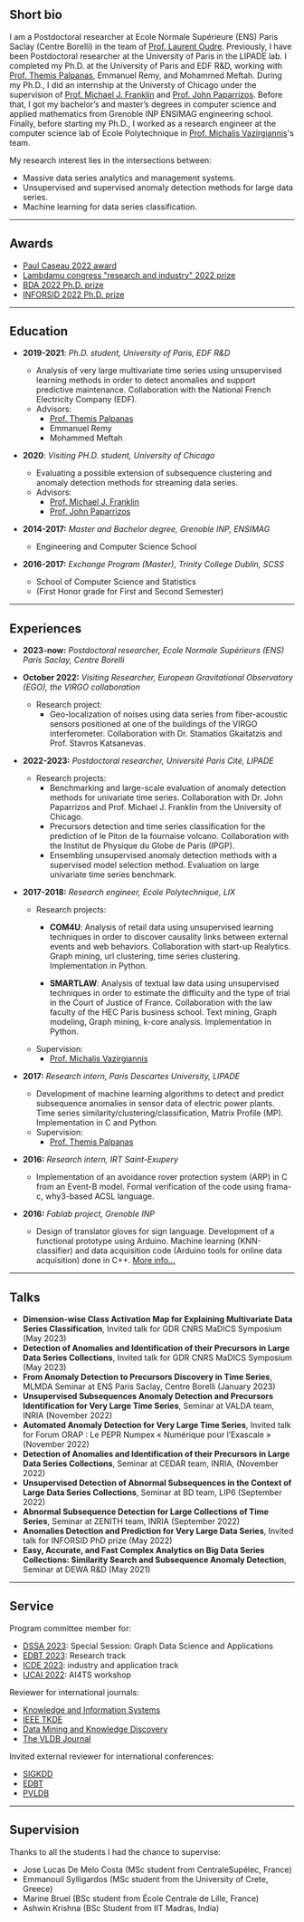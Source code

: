 ## Short bio

I am a Postdoctoral researcher at Ecole Normale Supérieure (ENS) Paris Saclay (Centre Borelli) in the team of [Prof. Laurent Oudre](http://www.laurentoudre.fr/). Previously, I have been Postdoctoral researcher at the University of Paris in the LIPADE lab. I completed my Ph.D. at the University of Paris and EDF R&D, working with [Prof. Themis Palpanas](http://helios.mi.parisdescartes.fr/~themisp/), Emmanuel Remy, and Mohammed Meftah. During my Ph.D., I did an internship at the Universty of Chicago under the supervision of [Prof. Michael J. Franklin](https://cs.uchicago.edu/people/michael-franklin/) and [Prof. John Paparrizos](https://www.paparrizos.org/). Before that, I got my bachelor’s and master’s degrees in computer science and applied mathematics from Grenoble INP ENSIMAG engineering school. Finally, before starting my Ph.D., I worked as a research engineer at the computer science lab of Ecole Polytechnique in [Prof. Michalis Vazirgiannis](http://www.lix.polytechnique.fr/Labo/Michalis.Vazirgiannis/)'s team.

My research interest lies in the intersections between:
-  Massive data series analytics and management systems. 
-  Unsupervised and supervised anomaly detection methods for large data series.
-  Machine learning for data series classification.

***

## Awards
- [Paul Caseau 2022 award](https://www.edf.fr/groupe-edf/inventer-lavenir-de-lenergie/rd-un-savoir-faire-mondial/toutes-les-actualites-de-la-rd/2022-qui-sont-les-laureats-du-prix-de-these-paul-caseau)
- [Lambdamu congress "research and industry" 2022 prize](https://www.imdr-lambdamu.eu/842_p_57532/lambda-mu-d-or.html)
- [BDA 2022 Ph.D. prize](https://bdav.irisa.fr/prix/)
- [INFORSID 2022 Ph.D. prize](http://inforsid.fr/laureatprixthese.php)

***

## Education

- **2019-2021**: *Ph.D. student, University of Paris, EDF R&D*
  - Analysis of very large multivariate time series using unsupervised learning methods in order to detect anomalies and support predictive maintenance. Collaboration with the National French Electricity Company (EDF).
  - Advisors: 
    - [Prof. Themis Palpanas](http://helios.mi.parisdescartes.fr/~themisp/) 
    - Emmanuel Remy
    - Mohammed Meftah

- **2020**: *Visiting PH.D. student, University of Chicago*
  - Evaluating a possible extension of subsequence clustering and anomaly detection methods for streaming data series.
  - Advisors:
    - [Prof. Michael J. Franklin](https://cs.uchicago.edu/people/michael-franklin/)
    - [Prof. John Paparrizos](https://www.paparrizos.org/)

- **2014-2017:** *Master and Bachelor degree, Grenoble INP, ENSIMAG*
  - Engineering and Computer Science School 

- **2016-2017:** *Exchange Program (Master), Trinity College Dublin, SCSS*
  - School of Computer Science and Statistics 
  - (First Honor grade for First and Second Semester)

***

## Experiences

- **2023-now:** *Postdoctoral researcher, Ecole Normale Supérieurs (ENS) Paris Saclay, Centre Borelli*

- **October 2022:** *Visiting Researcher, European Gravitational Observatory (EGO), the VIRGO collaboration*
  - Research project:
     - Geo-localization of noises using data series from fiber-acoustic sensors positioned at one of the buildings of the VIRGO interferometer. Collaboration with Dr. Stamatios Gkaitatzis and Prof. Stavros Katsanevas.

- **2022-2023:** *Postdoctoral researcher, Université Paris Cité, LIPADE*
  - Research projects:
    - Benchmarking and large-scale evaluation of anomaly detection methods for univariate time series. Collaboration with Dr. John Paparrizos and Prof. Michael J. Franklin from the University of Chicago.
    - Precursors detection and time series classification for the prediction of le Piton de la fournaise volcano. Collaboration with the Institut de Physique du Globe de Paris (IPGP).
    - Ensembling unsupervised anomaly detection methods with a supervised model selection method. Evaluation on large univariate time series benchmark.
 

- **2017-2018:** *Research engineer, Ecole Polytechnique, LIX*
  - Research projects:
    - **COM4U**:  Analysis of retail data using unsupervised learning techniques in order to discover causality links between external events and web behaviors. Collaboration with start-up Realytics. Graph mining, url clustering, time series clustering. Implementation in Python. 

    - **SMARTLAW**: Analysis of textual law data using unsupervised techniques in order to estimate the difficulty and the type of trial in the Court of Justice of France. Collaboration with the law faculty of the HEC Paris business school. Text mining, Graph modeling, Graph mining, k-core analysis. Implementation in Python.
  - Supervision:
    - [Prof. Michalis Vazirgiannis](http://www.lix.polytechnique.fr/Labo/Michalis.Vazirgiannis/)

- **2017:** *Research intern, Paris Descartes University, LIPADE*
  - Development of machine learning algorithms to detect and predict subsequence anomalies in sensor data of electric power plants. Time series similarity/clustering/classification, Matrix Profile (MP). Implementation in C and Python. 
  - Supervision:
    - [Prof. Themis Palpanas](http://helios.mi.parisdescartes.fr/~themisp/) 

- **2016:** *Research intern, IRT Saint-Exupery*
  - Implementation of an avoidance rover protection system (ARP) in C from an Event-B model. Formal verification of the code using frama-c, why3-based ACSL language.

- **2016:** *Fablab project, Grenoble INP*
  - Design of translator gloves for sign language. Development of a functional prototype using Arduino. Machine learning (KNN-classifier) and data acquisition code (Arduino tools for online data acquisition) done in C++. [More info...](http://fablab.ensimag.fr/index.php/Projet_Fablab_2016_Boniol_Demaegdt_Mallet)

***

## Talks
- **Dimension-wise Class Activation Map for Explaining Multivariate Data Series Classification**, Invited talk for GDR CNRS MaDICS Symposium (May 2023)
- **Detection of Anomalies and Identification of their Precursors in Large Data Series Collections**, Invited talk for GDR CNRS MaDICS Symposium (May 2023)
- **From Anomaly Detection to Precursors Discovery in Time Series**, MLMDA Seminar at ENS Paris Saclay, Centre Borelli (January 2023)
- **Unsupervised Subsequences Anomaly Detection and Precursors Identification for Very Large Time Series**, Seminar at VALDA team, INRIA (November 2022)
- **Automated Anomaly Detection for Very Large Time Series**, Invited talk for Forum ORAP : Le PEPR Numpex « Numérique pour l’Exascale » (November 2022)
- **Detection of Anomalies and Identification of their Precursors in Large Data Series Collections**, Seminar at CEDAR team, INRIA, (November 2022)
- **Unsupervised Detection of Abnormal Subsequences in the Context of Large Data Series Collections**, Seminar at BD team, LIP6 (September 2022)
- **Abnormal Subsequence Detection for Large Collections of Time Series**, Seminar at ZENITH team, INRIA (September 2022)
- **Anomalies Detection and Prediction for Very Large Data Series**, Invited talk for INFORSID PhD prize (May 2022)
- **Easy, Accurate, and Fast Complex Analytics on Big Data Series Collections: Similarity Search and Subsequence Anomaly Detection**, Seminar at DEWA R&D (May 2021)

*** 

## Service

Program committee member for:
- [DSSA 2023](https://gradsci.github.io/): Special Session: Graph Data Science and Applications
- [EDBT 2023](http://edbticdt2023.cs.uoi.gr/): Research track
- [ICDE 2023](https://icde2023.ics.uci.edu/): industry and application track
- [IJCAI 2022](https://ijcai-22.org/#): AI4TS workshop

Reviewer for international journals: 
- [Knowledge and Information Systems](https://www.springer.com/journal/10115)
- [IEEE TKDE](https://www.computer.org/csdl/journal/tk)
- [Data Mining and Knowledge Discovery](https://www.springer.com/journal/10618) 
- [The VLDB Journal](https://www.springer.com/journal/778?gclid=Cj0KCQjwnJaKBhDgARIsAHmvz6eZA8fQqLcDqKS55NPBccTvpFOi9I5RHOq5ZqKLIxX6p9MwkpjQTgsaAmx7EALw_wcB)

Invited external reviewer for international conferences: 
- [SIGKDD](https://www.kdd.org/) 
- [EDBT](https://www.edbt.org/)
- [PVLDB](https://www.vldb.org/)

***

## Supervision

Thanks to all the students I had the chance to supervise:

- Jose Lucas De Melo Costa (MSc student from CentraleSupélec, France)
- Emmanouil Sylligardos (MSc student from the University of Crete, Greece)
- Marine Bruel (BSc student from École Centrale de Lille, France)
- Ashwin Krishna (BSc Student from IIT Madras, India)
